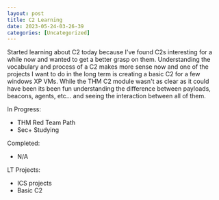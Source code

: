 ```yaml
---
layout: post
title: C2 Learning 
date: 2023-05-24-03-26-39
categories: [Uncategorized]
---
```


Started learning about C2 today because I've found C2s interesting for a while now and wanted to get a better grasp on them.  Understanding the vocabulary and process of a C2 makes more sense now and one of the projects I want to do in the long term is creating a basic C2 for a few windows XP VMs.  While the THM C2 module wasn't as clear as it could have been its been fun understanding the difference between payloads, beacons, agents, etc... and seeing the interaction between all of them.  


In Progress:

- THM Red Team Path
- Sec+ Studying

Completed:

- N/A

LT Projects:

- ICS projects
- Basic C2
